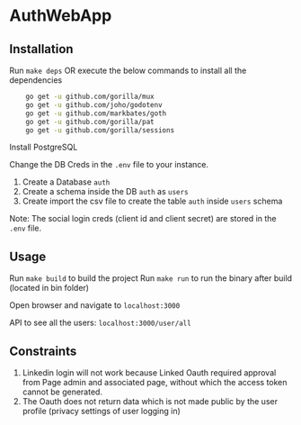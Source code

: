 # AuthWebApp

## Installation

Run `make deps` OR execute the below commands to install all the dependencies

```bash
    go get -u github.com/gorilla/mux
    go get -u github.com/joho/godotenv
    go get -u github.com/markbates/goth
    go get -u github.com/gorilla/pat
    go get -u github.com/gorilla/sessions
```
Install PostgreSQL

Change the DB Creds in the `.env` file to your instance.

1. Create a Database `auth`
2. Create a schema inside the DB `auth` as `users`
3. Create import the csv file to create the table `auth` inside `users` schema

Note: The social login creds (client id and client secret) are stored in the `.env` file.

## Usage

Run `make build` to build the project
Run `make run` to run the binary after build (located in bin folder)

Open browser and navigate to `localhost:3000`

API to see all the users: `localhost:3000/user/all`


## Constraints

1. Linkedin login will not work because Linked Oauth required approval from Page admin and associated page, without which the access token cannot be generated. 
2. The Oauth does not return data which is not made public by the user profile (privacy settings of user logging in)
